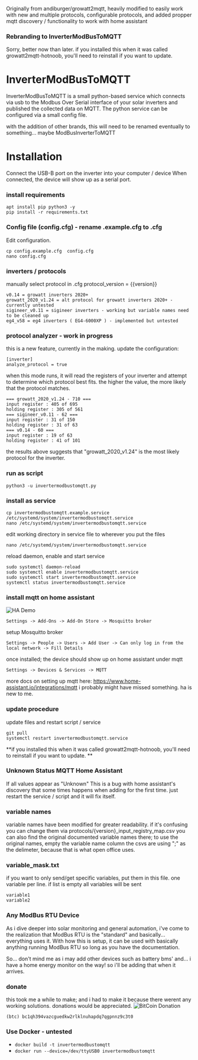 Originally from andiburger/growatt2mqtt, heavily modified to easily work with new and multiple protocols, configurable protocols, and added propper mqtt discovery / functionality to work with home assistant

### Rebranding to InverterModBusToMQTT
Sorry, better now than later. 
if you installed this when it was called growatt2mqtt-hotnoob, you'll need to reinstall if you want to update. 

# InverterModBusToMQTT

InverterModBusToMQTT is a small python-based service which connects via usb to the Modbus Over Serial interface of your solar inverters and published the collected data on MQTT.
The python service can be configured via a small config file.

with the addition of other brands, this will need to be renamed eventually to something... maybe ModBusInverterToMQTT


# Installation
Connect the USB-B port on the inverter into your computer / device
When connected, the device will show up as a serial port. 

### install requirements
```
apt install pip python3 -y
pip install -r requirements.txt
```

### Config file (config.cfg) - rename .example.cfg to .cfg
Edit configuration.
```
cp config.example.cfg  config.cfg
nano config.cfg
```

### inverters / protocols
manually select protocol in .cfg
protocol_version = {{version}}
```
v0.14 = growatt inverters 2020+
growatt_2020_v1.24 = alt protocol for growatt inverters 2020+ - currently untested
sigineer_v0.11 = sigineer inverters - working but variable names need to be cleaned up
eg4_v58 = eg4 inverters ( EG4-6000XP ) - implemented but untested
```

### protocol analyzer - work in progress
this is a new feature, currently in the making.
update the configuration:
```
[inverter]
analyze_protocol = true
```

when this mode runs, it will read the registers of your inverter and attempt to determine which protocol best fits. 
the higher the value, the more likely that the protocol matches. 

```
=== growatt_2020_v1.24 - 710 ===
input register : 405 of 695
holding register : 305 of 561
=== sigineer_v0.11 - 62 ===
input register : 31 of 150
holding register : 31 of 63
=== v0.14 - 60 ===
input register : 19 of 63
holding register : 41 of 101
```

the results above suggests that "growatt_2020_v1.24" is the most likely protocol for the inverter.

### run as script
```python3 -u invertermodbustomqtt.py```


### install as service
```
cp invertermodbustomqtt.example.service  /etc/systemd/system/invertermodbustomqtt.service
nano /etc/systemd/system/invertermodbustomqtt.service
```
edit working directory in service file to wherever you put the files
```
nano /etc/systemd/system/invertermodbustomqtt.service
```
reload daemon, enable and start service
```
sudo systemctl daemon-reload
sudo systemctl enable invertermodbustomqtt.service
sudo systemctl start invertermodbustomqtt.service
systemctl status invertermodbustomqtt.service
```

### install mqtt on home assistant
![HA Demo](https://raw.githubusercontent.com/HotNoob/InverterModBusToMQTT/main/images/home%20assistant%20example2.png)

```Settings -> Add-Ons -> Add-On Store -> Mosquitto broker```

setup Mosquitto broker

```Settings -> People -> Users -> Add User -> Can only log in from the local network -> Fill Details ```

once installed; the device should show up on home assistant under mqtt

```Settings -> Devices & Services -> MQTT ```

more docs on setting up mqtt here: https://www.home-assistant.io/integrations/mqtt
i probably might have missed something. ha is new to me.

### update procedure
update files and restart script / service
```
git pull
systemctl restart invertermodbustomqtt.service
```

**if you installed this when it was called growatt2mqtt-hotnoob, you'll need to reinstall if you want to update. **


### Unknown Status MQTT Home Assistant 
If all values appear as "Unknown"
This is a bug with home assistant's discovery that some times happens when adding for the first time. just restart the service / script and it will fix itself. 

### variable names
variable names have been modified for greater readability. if it's confusing you can change them via protocols/{version}_input_registry_map.csv
you can also find the original documented variable names there; to use the original names, empty the variable name column
the csvs are using ";" as the delimeter, because that is what open office uses. 

### variable_mask.txt
if you want to only send/get specific variables, put them in this file. one variable per line. if list is empty all variables will be sent
```
variable1
variable2
```

### Any ModBus RTU Device
As i dive deeper into solar monitoring and general automation, i've come to the realization that ModBus RTU is the "standard" and basically... everything uses it. With how this is setup, it can be used with basically anything running ModBus RTU so long as you have the documentation. 

So... don't mind me as i may add other devices such as battery bms' and... i have a home energy monitor on the way! so i'll be adding that when it arrives.

### donate
this took me a while to make; and i had to make it because there werent any working solutions. 
donations would be appreciated.
![BitCoin Donation](https://github.com/HotNoob/growatt2mqtt-hotnoob/blob/main/images/donate_to_hotnoob.png?raw=true)

```(btc) bc1qh394vazcguedkw2rlklnuhapdq7qgpnnz9c3t0```

### Use Docker - untested
- ```docker build -t invertermodbustomqtt ```
- ```docker run --device=/dev/ttyUSB0 invertermodbustomqtt```
